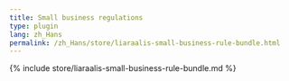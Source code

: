 ```yaml
---
title: Small business regulations
type: plugin
lang: zh_Hans
permalink: /zh_Hans/store/liaraalis-small-business-rule-bundle.html
---
```


{% include store/liaraalis-small-business-rule-bundle.md %}
